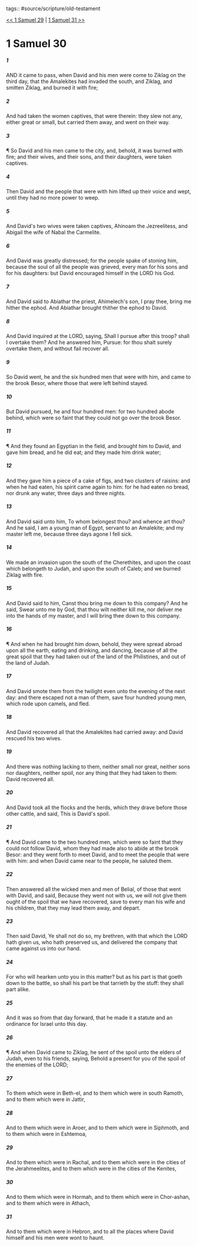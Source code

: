 tags:: #source/scripture/old-testament

[<< 1 Samuel 29](/old-testament/09_1_Samuel/1_Samuel_29.md) | [1 Samuel 31 >>](/old-testament/09_1_Samuel/1_Samuel_31.md)

# 1 Samuel 30

##### 1

AND it came to pass, when David and his men were come to Ziklag on the third day, that the Amalekites had invaded the south, and Ziklag, and smitten Ziklag, and burned it with fire;

##### 2

And had taken the women captives, that were therein: they slew not any, either great or small, but carried them away, and went on their way.

##### 3

¶ So David and his men came to the city, and, behold, it was burned with fire; and their wives, and their sons, and their daughters, were taken captives.

##### 4

Then David and the people that were with him lifted up their voice and wept, until they had no more power to weep.

##### 5

And David's two wives were taken captives, Ahinoam the Jezreelitess, and Abigail the wife of Nabal the Carmelite.

##### 6

And David was greatly distressed; for the people spake of stoning him, because the soul of all the people was grieved, every man for his sons and for his daughters: but David encouraged himself in the LORD his God.

##### 7

And David said to Abiathar the priest, Ahimelech's son, I pray thee, bring me hither the ephod. And Abiathar brought thither the ephod to David.

##### 8

And David inquired at the LORD, saying, Shall I pursue after this troop? shall I overtake them? And he answered him, Pursue: for thou shalt surely overtake them, and without fail recover all.

##### 9

So David went, he and the six hundred men that were with him, and came to the brook Besor, where those that were left behind stayed.

##### 10

But David pursued, he and four hundred men: for two hundred abode behind, which were so faint that they could not go over the brook Besor.

##### 11

¶ And they found an Egyptian in the field, and brought him to David, and gave him bread, and he did eat; and they made him drink water;

##### 12

And they gave him a piece of a cake of figs, and two clusters of raisins: and when he had eaten, his spirit came again to him: for he had eaten no bread, nor drunk any water, three days and three nights.

##### 13

And David said unto him, To whom belongest thou? and whence art thou? And he said, I am a young man of Egypt, servant to an Amalekite; and my master left me, because three days agone I fell sick.

##### 14

We made an invasion upon the south of the Cherethites, and upon the coast which belongeth to Judah, and upon the south of Caleb; and we burned Ziklag with fire.

##### 15

And David said to him, Canst thou bring me down to this company? And he said, Swear unto me by God, that thou wilt neither kill me, nor deliver me into the hands of my master, and I will bring thee down to this company.

##### 16

¶ And when he had brought him down, behold, they were spread abroad upon all the earth, eating and drinking, and dancing, because of all the great spoil that they had taken out of the land of the Philistines, and out of the land of Judah.

##### 17

And David smote them from the twilight even unto the evening of the next day: and there escaped not a man of them, save four hundred young men, which rode upon camels, and fled.

##### 18

And David recovered all that the Amalekites had carried away: and David rescued his two wives.

##### 19

And there was nothing lacking to them, neither small nor great, neither sons nor daughters, neither spoil, nor any thing that they had taken to them: David recovered all.

##### 20

And David took all the flocks and the herds, which they drave before those other cattle, and said, This is David's spoil.

##### 21

¶ And David came to the two hundred men, which were so faint that they could not follow David, whom they had made also to abide at the brook Besor: and they went forth to meet David, and to meet the people that were with him: and when David came near to the people, he saluted them.

##### 22

Then answered all the wicked men and men of Belial, of those that went with David, and said, Because they went not with us, we will not give them ought of the spoil that we have recovered, save to every man his wife and his children, that they may lead them away, and depart.

##### 23

Then said David, Ye shall not do so, my brethren, with that which the LORD hath given us, who hath preserved us, and delivered the company that came against us into our hand.

##### 24

For who will hearken unto you in this matter? but as his part is that goeth down to the battle, so shall his part be that tarrieth by the stuff: they shall part alike.

##### 25

And it was so from that day forward, that he made it a statute and an ordinance for Israel unto this day.

##### 26

¶ And when David came to Ziklag, he sent of the spoil unto the elders of Judah, even to his friends, saying, Behold a present for you of the spoil of the enemies of the LORD;

##### 27

To them which were in Beth-el, and to them which were in south Ramoth, and to them which were in Jattir,

##### 28

And to them which were in Aroer, and to them which were in Siphmoth, and to them which were in Eshtemoa,

##### 29

And to them which were in Rachal, and to them which were in the cities of the Jerahmeelites, and to them which were in the cities of the Kenites,

##### 30

And to them which were in Hormah, and to them which were in Chor-ashan, and to them which were in Athach,

##### 31

And to them which were in Hebron, and to all the places where David himself and his men were wont to haunt.
